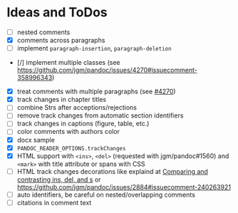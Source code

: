 # Ideas and ToDos

- [ ] nested comments
- [x] comments across paragraphs
- [ ] implement `paragraph-insertion`, `paragraph-deletion`
- [/] implement multiple classes (see https://github.com/jgm/pandoc/issues/4270#issuecomment-358996343)
- [x] treat comments with multiple paragraphs (see [#4270](https://github.com/jgm/pandoc/issues/4270))
- [x] track changes in chapter titles
- [ ] combine Strs after acceptions/rejections
- [ ] remove track changes from automatic section identifiers
- [ ] track changes in captions (figure, table, etc.)
- [ ] color comments with authors color
- [x] docx sample
- [x] `PANDOC_READER_OPTIONS.trackChanges`
- [x] HTML support with `<ins>`, `<del>` (requested with jgm/pandoc#1560) and `<mark>` with title attribute or spans with CSS
- [ ] HTML track changes decorations like explaind at [Comparing and contrasting ins, del, and s](http://html5doctor.com/ins-del-s) or https://github.com/jgm/pandoc/issues/2884#issuecomment-240263921
- [ ] auto identifiers, be careful on nested/overlapping comments
- [ ] citations in comment text